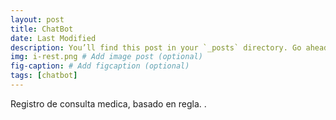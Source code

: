 ```yaml
---
layout: post
title: ChatBot
date: Last Modified
description: You’ll find this post in your `_posts` directory. Go ahead and edit it and re-build the site to see your changes. # Add post description (optional)
img: i-rest.png # Add image post (optional)
fig-caption: # Add figcaption (optional)
tags: [chatbot]
---
```

Registro de consulta medica, basado en regla. .

